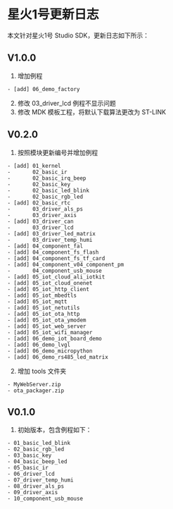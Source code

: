 # 星火1号更新日志

本文针对星火1号 Studio SDK，更新日志如下所示：

## V1.0.0

1. 增加例程

```
- [add] 06_demo_factory
```

2. 修改 03_driver_lcd 例程不显示问题
3. 修改 MDK 模板工程，将默认下载算法更改为 ST-LINK

## V0.2.0

1. 按照模块更新编号并增加例程

```
- [add] 01_kernel
-       02_basic_ir
-       02_basic_irq_beep
-       02_basic_key
-       02_basic_led_blink
-       02_basic_rgb_led
- [add] 02_basic_rtc
-       03_driver_als_ps
-       03_driver_axis
- [add] 03_driver_can
-       03_driver_lcd
- [add] 03_driver_led_matrix
-       03_driver_temp_humi
- [add] 04_component_fal
- [add] 04_component_fs_flash
- [add] 04_component_fs_tf_card
- [add] 04_component_v04_component_pm
-       04_component_usb_mouse
- [add] 05_iot_cloud_ali_iotkit
- [add] 05_iot_cloud_onenet
- [add] 05_iot_http_client
- [add] 05_iot_mbedtls
- [add] 05_iot_mqtt
- [add] 05_iot_netutils
- [add] 05_iot_ota_http
- [add] 05_iot_ota_ymodem
- [add] 05_iot_web_server
- [add] 05_iot_wifi_manager
- [add] 06_demo_iot_board_demo
- [add] 06_demo_lvgl
- [add] 06_demo_micropython
- [add] 06_demo_rs485_led_matrix
```

2. 增加 tools 文件夹

```
- MyWebServer.zip
- ota_packager.zip
```

## V0.1.0

1. 初始版本，包含例程如下：

```
- 01_basic_led_blink
- 02_basic_rgb_led
- 03_basic_key
- 04_basic_beep_led
- 05_basic_ir
- 06_driver_lcd
- 07_driver_temp_humi
- 08_driver_als_ps
- 09_driver_axis
- 10_component_usb_mouse
```

